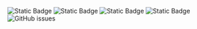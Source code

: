 ![Static Badge](https://img.shields.io/badge/blacklists-60-000000) ![Static Badge](https://img.shields.io/badge/blacklisted-3119530-cc0000) ![Static Badge](https://img.shields.io/badge/whitelisted-2243-00CC00) ![Static Badge](https://img.shields.io/badge/streaming_blacklist-28107-000000) ![GitHub issues](https://img.shields.io/github/issues/fabriziosalmi/blacklists)
